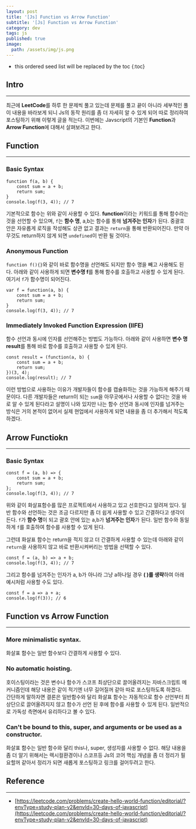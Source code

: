 ```yaml
---
layout: post
title: '[Js] Function vs Arrow Function'
subtitle: '[Js] Function vs Arrow Function'
category: dev
tags: js
published: true
image:
  path: /assets/img/js.png
---
```


<!-- prettier-ignore -->
* this ordered seed list will be replaced by the toc 
{:toc}

## Intro

---

최근에 **LeetCode**를 하루 한 문제씩 풀고 있는데 문제를 풀고 끝이 아니라 세부적인 풀이 내용을 바라보게 되니 Js의 동작 원리를 좀 더 자세히 알 수 있게 되어 따로 정리하여 포스팅하기 위해 이렇게 글을 적는다. 이번에는 Javscript의 기본인 **Function**과 **Arrow Function**에 대해서 살펴보려고 한다.

## Function

---

### Basic Syntax

```
function f(a, b) {
    const sum = a + b;
    return sum;
}
console.log(f(3, 4)); // 7
```

기본적으로 함수는 위와 같이 사용할 수 있다. **function**이라는 키워드를 통해 함수라는 것을 선언할 수 있으며, `f`는 **함수 명**, a,b는 함수를 통해 **넘겨주는 인자**가 된다. 중괄호 안은 자유롭게 로직을 작성해도 상관 없고 결과는 `return`을 통해 반환되어진다. 만약 아무것도 return하지 않게 되면 `undefined`이 반환 될 것이다.

### Anonymous Function

`function f(){}`와 같이 바로 함수명을 선언해도 되지만 함수 명을 빼고 사용해도 된다. 아래와 같이 사용하게 되면 **변수명 f**를 통해 함수를 호출하고 사용할 수 있게 된다. 여기서 `f`가 함수명이 되어진다.

```
var f = function(a, b) {
    const sum = a + b;
    return sum;
}
console.log(f(3, 4)); // 7
```

### Immediately Invoked Function Expression (IIFE)

함수 선언과 동시에 인자를 선언해주는 방법도 가능하다. 아래와 같이 사용하면 **변수 명 result**를 통해 바로 함수를 호출하고 사용할 수 있게 된다.

```
const result = (function(a, b) {
    const sum = a + b;
    return sum;
})(3, 4);
console.log(result); // 7
```

이런 방법으로 사용하는 이유가 개발자들이 함수를 캡슐화하는 것을 가능하게 해주기 때문이다. 다른 개발자들은 return이 되는 `sum`을 아무곳에서나 사용할 수 없다는 것을 바로 알 수 있게 된다라고 설명이 나와 있지만 나는 함수 선언과 동시에 인자를 넘겨주는 방식은 거의 본적이 없어서 실제 현업에서 사용하게 되면 내용을 좀 더 추가해서 적도록 하겠다.

## Arrow Functiokn

---

### Basic Syntax

```
const f = (a, b) => {
    const sum = a + b;
    return sum;
};
console.log(f(3, 4)); // 7
```

위와 같이 화살표함수를 많은 프로젝트에서 사용하고 있고 선호한다고 알려져 있다. 일반 함수와 선언하는 것은 조금 다르지만 좀 더 쉽게 사용할 수 있고 간결하다고 생각이 든다. `f`가 **함수 명**이 되고 괄호 안에 있는 a,b가 **넘겨주는 인자**가 된다. 일반 함수와 동일하게 `f`를 호출하여 함수를 사용할 수 있게 된다.

그런데 화살표 함수는 return을 적지 않고 더 간결하게 사용할 수 있는데 아래와 같이 `return`을 사용하지 않고 바로 반환시켜버리는 방법을 선택할 수 있다.

```
const f = (a, b) => a + b;
console.log(f(3, 4)); // 7
```

그리고 함수를 넘겨주는 인자가 a, b가 아니라 그냥 a하나일 경우 **( )를 생략**하여 아래 예시처럼 사용할 수도 있다.

```
const f = a => a + a;
console.log(f(3)); // 6
```

## Function vs Arrow Function

---

### More minimalistic syntax.

화살표 함수는 일반 함수보다 간결하게 사용할 수 있다.

### No automatic hoisting.

호이스팅이라는 것은 변수나 함수가 스코프 최상단으로 끌어올려지는 자바스크립트 메커니즘인데 해당 내용은 같이 적기엔 너무 길어질꺼 같아 따로 포스팅하도록 하겠다.  
간단하게 말하자면 결론은 일반함수와 달리 화살표 함수는 자동적으로 함수 선언부터 최상단으로 끌어올려지지 않고 함수가 선언 된 후에 함수를 사용할 수 있게 된다. 일반적으로 가독성 측면에서 유리하다고 볼 수 있다.

### Can't be bound to **this**, **super**, and **arguments** or be used as a **constructor**.

화살표 함수는 일반 함수와 달리 this나, super, 생성자를 사용할 수 없다. 해당 내용을 좀 더 알기 위해서는 렉시컬환경이나 스코프등 Js의 코어 핵심 개념을 좀 더 정리가 필요할꺼 같아서 정리가 되면 새롭게 포스팅하고 링크를 걸어두려고 한다.

## Reference

---

- [https://leetcode.com/problems/create-hello-world-function/editorial/?envType=study-plan-v2&envId=30-days-of-javascript](https://leetcode.com/problems/create-hello-world-function/editorial/?envType=study-plan-v2&envId=30-days-of-javascript)
